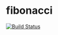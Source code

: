 # fibonacci
[![Build Status](http://44.221.29.200/buildStatus/icon?job=fibonacci)](http://44.221.29.200/job/fibonacci/)

